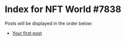 # Index for NFT World #7838
Posts will be displayed in the order below:

- [Your first post](./001-first.md)

